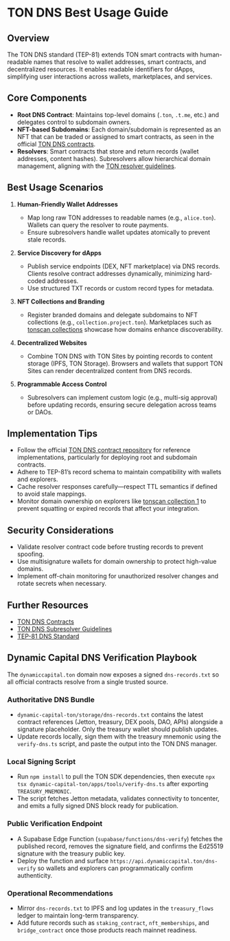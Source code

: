 # TON DNS Best Usage Guide

## Overview

The TON DNS standard (TEP-81) extends TON smart contracts with human-readable
names that resolve to wallet addresses, smart contracts, and decentralized
resources. It enables readable identifiers for dApps, simplifying user
interactions across wallets, marketplaces, and services.

## Core Components

- **Root DNS Contract**: Maintains top-level domains (`.ton`, `.t.me`, etc.) and
  delegates control to subdomain owners.
- **NFT-based Subdomains**: Each domain/subdomain is represented as an NFT that
  can be traded or assigned to smart contracts, as seen in the official
  [TON DNS contracts](https://github.com/ton-blockchain/dns-contract).
- **Resolvers**: Smart contracts that store and return records (wallet
  addresses, content hashes). Subresolvers allow hierarchical domain management,
  aligning with the
  [TON resolver guidelines](https://docs.ton.org/v3/guidelines/web3/ton-dns/subresolvers).

## Best Usage Scenarios

1. **Human-Friendly Wallet Addresses**
   - Map long raw TON addresses to readable names (e.g., `alice.ton`). Wallets
     can query the resolver to route payments.
   - Ensure subresolvers handle wallet updates atomically to prevent stale
     records.

2. **Service Discovery for dApps**
   - Publish service endpoints (DEX, NFT marketplace) via DNS records. Clients
     resolve contract addresses dynamically, minimizing hard-coded addresses.
   - Use structured TXT records or custom record types for metadata.

3. **NFT Collections and Branding**
   - Register branded domains and delegate subdomains to NFT collections (e.g.,
     `collection.project.ton`). Marketplaces such as
     [tonscan collections](https://tonscan.org/collection/EQCA14o1-VWhS2efqoh_9M1b_A9DtKTuoqfmkn83AbJzwnPi)
     showcase how domains enhance discoverability.

4. **Decentralized Websites**
   - Combine TON DNS with TON Sites by pointing records to content storage
     (IPFS, TON Storage). Browsers and wallets that support TON Sites can render
     decentralized content from DNS records.

5. **Programmable Access Control**
   - Subresolvers can implement custom logic (e.g., multi-sig approval) before
     updating records, ensuring secure delegation across teams or DAOs.

## Implementation Tips

- Follow the official
  [TON DNS contract repository](https://github.com/ton-blockchain/dns-contract)
  for reference implementations, particularly for deploying root and subdomain
  contracts.
- Adhere to TEP-81’s record schema to maintain compatibility with wallets and
  explorers.
- Cache resolver responses carefully—respect TTL semantics if defined to avoid
  stale mappings.
- Monitor domain ownership on explorers like
  [tonscan collection 1](https://tonscan.org/collection/EQC3dNlesgVD8YbAazcauIrXBPfiVhMMr5YYk2in0Mtsz0Bz)
  to prevent squatting or expired records that affect your integration.

## Security Considerations

- Validate resolver contract code before trusting records to prevent spoofing.
- Use multisignature wallets for domain ownership to protect high-value domains.
- Implement off-chain monitoring for unauthorized resolver changes and rotate
  secrets when necessary.

## Further Resources

- [TON DNS Contracts](https://github.com/ton-blockchain/dns-contract)
- [TON DNS Subresolver Guidelines](https://docs.ton.org/v3/guidelines/web3/ton-dns/subresolvers)
- [TEP-81 DNS Standard](https://github.com/ton-blockchain/TEPs/blob/master/text/0081-dns-standard.md)

## Dynamic Capital DNS Verification Playbook

The `dynamiccapital.ton` domain now exposes a signed `dns-records.txt` so all
official contracts resolve from a single trusted source.

### Authoritative DNS Bundle

- `dynamic-capital-ton/storage/dns-records.txt` contains the latest contract
  references (Jetton, treasury, DEX pools, DAO, APIs) alongside a signature
  placeholder. Only the treasury wallet should publish updates.
- Update records locally, sign them with the treasury mnemonic using the
  `verify-dns.ts` script, and paste the output into the TON DNS manager.

### Local Signing Script

- Run `npm install` to pull the TON SDK dependencies, then execute
  `npx tsx dynamic-capital-ton/apps/tools/verify-dns.ts` after exporting
  `TREASURY_MNEMONIC`.
- The script fetches Jetton metadata, validates connectivity to toncenter, and
  emits a fully signed DNS block ready for publication.

### Public Verification Endpoint

- A Supabase Edge Function (`supabase/functions/dns-verify`) fetches the
  published record, removes the signature field, and confirms the Ed25519
  signature with the treasury public key.
- Deploy the function and surface
  `https://api.dynamiccapital.ton/dns-verify` so wallets and explorers can
  programmatically confirm authenticity.

### Operational Recommendations

- Mirror `dns-records.txt` to IPFS and log updates in the `treasury_flows`
  ledger to maintain long-term transparency.
- Add future records such as `staking_contract`, `nft_memberships`, and
  `bridge_contract` once those products reach mainnet readiness.

